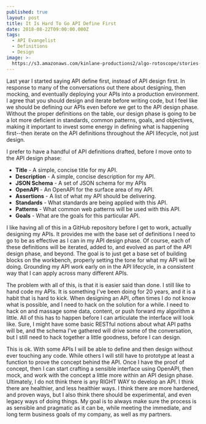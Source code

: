 ```yaml
---
published: true
layout: post
title: It Is Hard To Go API Define First
date: 2018-08-22T09:00:00.000Z
tags:
  - API Evangelist
  - Definitions
  - Design
image: >-
  https://s3.amazonaws.com/kinlane-productions2/algo-rotoscope/stories-new/69_120_800_500_0_max_0_1_-1.jpg
---
```

<p></p>Last year I started saying API define first, instead of API design first. In response to many of the conversations out there about designing, then mocking, and eventually deploying your APIs into a production environment. I agree that you should design and iterate before writing code, but I feel like we should be defining our APIs even before we get to the API design phase. Without the proper definitions on the table, our design phase is going to be a lot more deficient in standards, common patterns, goals, and objectives, making it important to invest some energy in defining what is happening first--then iterate on the API definitions throughout the API lifecycle, not just design.

I prefer to have a handful of API definitions drafted, before I move onto to the API design phase:

- **Title** - A simple, concise title for my API.
- **Description** - A simple, concise description for my API.
- **JSON Schema** - A set of JSON schema for my APIs
- **OpenAPI** - An OpenAPI for the surface area of my API.
- **Assertions** - A list of what my API should be delivering.
- **Standards** - What standards are being applied with this API.
- **Patterns** - What common web patterns will be used with this API.
- **Goals** - What are the goals for this particular API.

I like having all of this in a GitHub repository before I get to work, actually designing my APIs. It provides me with the base set of definitions I need to go to be as effective as I can in my API design phase. Of course, each of these definitions will be iterated, added to, and evolved as part of the API design phase, and beyond. The goal is to just get a base set of building blocks on the workbench, properly setting the tone for what my API will be doing. Grounding my API work early on in the API lifecycle, in a consistent way that I can apply across many different APIs.

The problem with all of this, is that it is easier said than done. I still like to hand code my APIs. It is something I've been doing for 20 years, and it is a habit that is hard to kick. When designing an API, often times I do not know what is possible, and I need to hack on the solution for a while. I need to hack on and massage some data, content, or push forward my algorithm a little. All of this has to happen before I can articulate the interface will look like. Sure, I might have some basic RESTful notions about what API paths will be, and the schema I've gathered will drive some of the conversation, but I still need to hack together a little goodness, before I can design.

This is ok. With some APIs I will be able to define and then design without ever touching any code. While others I will still have to prototype at least a function to prove the concept behind the API. Once I have the proof of concept, then I can start crafting a sensible interface using OpenAPI, then mock, and work with the concept a little more within an API design phase. Ultimately, I do not think there is any RIGHT WAY to develop an API. I think there are healthier, and less healthier ways. I think there are more hardened, and proven ways, but I also think there should be experimental, and even legacy ways of doing things. My goal is to always make sure the process is as sensible and pragmatic as it can be, while meeting the immediate, and long term business goals of my company, as well as my partners.
